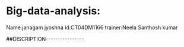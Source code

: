 # Big-data-analysis:

Name:janagam jyoshna
id:CT04DM1166
trainer:Neela Santhosh kumar


##DISCRIPTION----------------

